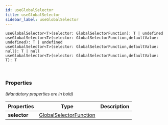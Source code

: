 ```yaml
---
id: useGlobalSelector
title: useGlobalSelector
sidebar_label: useGlobalSelector
---
```


```tsx
useGlobalSelector<T>(selector: GlobalSelectorFunction): T | undefined
useGlobalSelector<T>(selector: GlobalSelectorFunction,defaultValue: undefined): T | undefined
useGlobalSelector<T>(selector: GlobalSelectorFunction,defaultValue: null): T | null
useGlobalSelector<T>(selector: GlobalSelectorFunction,defaultValue: T): T
```
<br/>



### Properties

<font size="2"><i>(Mandatory properties are in bold)</i></font>

| Properties | Type | Description |
| --------- | ---- | ----------- |
| **selector** | [GlobalSelectorFunction](/framework-api/types/GlobalSelectorFunction.md) |  |
